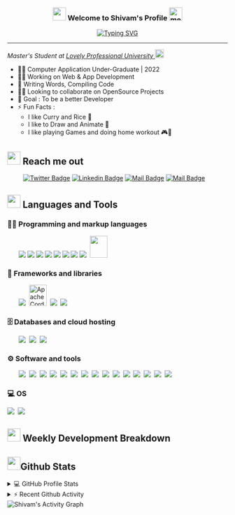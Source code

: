 <h3 align="center">
  <img src="https://emojis.slackmojis.com/emojis/images/1531849430/4246/blob-sunglasses.gif?1531849430" width="30"/>
  Welcome to Shivam's Profile
  <img title="meow attention blob cats" loading="lazy" src="https://emojis.slackmojis.com/emojis/images/1643515259/12806/meow_attention.png?1643515259" height="30" width="30">
</h3>

<div align="center">
    <a href="https://git.io/typing-svg"><img src="https://readme-typing-svg.herokuapp.com?font=Sriracha&size=30&duration=4000&pause=1000&color=F85D7F&center=true&vCenter=true&width=420&height=40&lines=I'm+a+Front-end+Developer+;I'm+a+UI%2FUX+Designer;Web+Dev+Enthusiast" alt="Typing SVG" /></a>
</div>

---

<p>
    <em>Master's Student at 
    <a href="https://www.lpu.in/">Lovely Professional University
    </a>
    <img src="https://emojis.slackmojis.com/emojis/images/1643515023/10521/meow_code.gif?1643515023" height="20" width="20"/>
    </em>
</p>

- 👨‍🎓 Computer Application Under-Graduate | 2022
- 👩‍💻 Working on Web & App Development
- 📝 Writing Words, Compiling Code
- 🤝🏻 Looking to collaborate on OpenSource Projects
- 🎯 Goal : To be a better Developer
- ⚡ Fun Facts :
  - I like Curry and Rice 🍛
  - I like to Draw and Animate 🎨
  - I like playing Games and doing home workout 🎮💪

## <a href="#"><img src="https://emojis.slackmojis.com/emojis/images/1643510948/51530/chatting.gif?1643510948" height="30"></a> Reach me out

&emsp; &emsp;
[![Twitter Badge](https://img.shields.io/badge/-@shivam171op-1ca0f1?style=flat&labelColor=1ca0f1&logo=twitter&logoColor=white&link=https://twitter.com/shivam171op)](https://twitter.com/shivam171op)
[![Linkedin Badge](https://img.shields.io/badge/-Shivam.-0e76a8?style=flat&labelColor=0e76a8&logo=linkedin&logoColor=white)](http://linkedin.com/in/shivam-prakash-643996176)
[![Mail Badge](https://img.shields.io/badge/-@itsshiv.op-e84393?style=flat&labelColor=e84393&logo=instagram&logoColor=white)](https://www.instagram.com/itsshiv.op/)
[![Mail Badge](https://img.shields.io/badge/-shiv.op-c0392b?style=flat&labelColor=c0392b&logo=gmail&logoColor=white)](mailto:shiv.op@gmail.com)

## <a href="#"><img src="https://emojis.slackmojis.com/emojis/images/1643515207/12254/stockrocket.gif?1643515207" height="30" width="auto"></a> Languages and Tools

### 👨‍💻 Programming and markup languages

<p>
    &emsp;&nbsp;&nbsp;
    <img src="https://img.icons8.com/color/48/000000/c-plus-plus-logo.png"/>
    <img src="https://img.icons8.com/color/48/000000/java-coffee-cup-logo.png"/>
    <img src="https://img.icons8.com/color/48/000000/html-5.png"/>
    <img src="https://img.icons8.com/color/48/000000/css3.png"/>
    <img src="https://img.icons8.com/color/48/000000/javascript.png"/>
    <img src="https://img.icons8.com/color/48/000000/typescript.png"/>
    <img src="https://img.icons8.com/color/48/000000/console.png"/>
    <img src="https://img.icons8.com/color/48/000000/git.png"/>&nbsp;
    <img src="https://img.icons8.com/ultraviolet/40/000000/markdown.png" height="50" width="40"/>
</p>

### 🧰 Frameworks and libraries

<p>
    &emsp;&nbsp;&nbsp;
    <img src="https://img.icons8.com/color/48/000000/bootstrap.png"/>&nbsp;
    <img src="https://www.vectorlogo.zone/logos/apache_cordova/apache_cordova-icon.svg" alt="Apache Cordova" width="40" height="48"/>&nbsp;
    <img src="https://img.icons8.com/color/48/000000/xamarin.png"/>&nbsp;
    <img src="https://img.icons8.com/color/48/000000/react-native.png"/>
</p>

### 🗄️ Databases and cloud hosting

<p>
    &emsp;&nbsp;&nbsp;
    <img src="https://img.icons8.com/3d-fluency/48/000000/3d-fluency-github-logo.png"/>&nbsp;
    <img src="https://img.icons8.com/color/48/000000/mysql-logo.png"/>&nbsp;
    <img src="https://img.icons8.com/color/48/000000/oracle-logo.png"/>
</p>

### ⚙️ Software and tools

<p>
    &emsp;&nbsp;&nbsp;
    <img src="https://img.icons8.com/color/48/000000/adobe-acrobat--v1.png"/>&nbsp;
    <img src="https://img.icons8.com/color/48/000000/visual-studio-code-2019.png"/>&nbsp;
    <img src="https://img.icons8.com/fluency/48/000000/visual-studio.png"/>&nbsp;
    <img src="https://img.icons8.com/color/48/000000/pycharm.png"/>&nbsp;
    <img src="https://img.icons8.com/color/48/000000/android-studio--v3.png"/>&nbsp;
    <img src="https://img.icons8.com/color/48/000000/brave-web-browser.png"/>&nbsp;
    <img src="https://img.icons8.com/color/48/000000/chrome--v1.png"/>&nbsp;
    <img src="https://img.icons8.com/fluency/48/000000/obs-studio.png"/>&nbsp;
    <img src="https://img.icons8.com/fluency/48/000000/filmora.png"/>&nbsp;
    <img src="https://img.icons8.com/color/49/000000/audacity.png"/>&nbsp;
    <img src="https://img.icons8.com/color/48/000000/adobe-photoshop--v1.png"/>&nbsp;
    <img src="https://img.icons8.com/color/48/000000/adobe-animate.png"/>&nbsp;
    <img src="https://img.icons8.com/fluency/48/000000/microsoft-word-2019.png"/>&nbsp;
    <img src="https://img.icons8.com/fluency/48/000000/microsoft-excel-2019.png"/>&nbsp;
    <img src="https://img.icons8.com/fluency/48/000000/microsoft-powerpoint-2019.png"/>
</p>

### 💻 OS

<p>
    <img src="https://img.icons8.com/fluency/48/000000/windows-10.png"/>&nbsp;
    <img src="https://img.icons8.com/color/48/000000/android-os.png"/>
</p>

## <a href="#"><img src="https://emojis.slackmojis.com/emojis/images/1645259437/53304/graph.png?1645259437" height="30"></a> Weekly Development Breakdown

<!--START_SECTION:waka-->
<!--END_SECTION:waka-->

## <a href="#"><img src="https://emojis.slackmojis.com/emojis/images/1643515314/13343/trophy.gif?1643515314" height="30"></a>Github Stats

<details>
    <summary>💻 GitHub Profile Stats</summary>
    <br />
    <img height="180em" src="https://github-readme-stats-eight-theta.vercel.app/api?username=shivam171&show_icons=true&include_all_commits=true&count_private=true&theme=react&hide_border=true&bg_color=1F222E&title_color=F85D7F&icon_color=F8D866" height="192px"/>
    <img height="180em" src="https://github-readme-stats.vercel.app/api/top-langs/?username=shivam171&langs_count=8&layout=compact&theme=react&hide_border=true&bg_color=1F222E&title_color=F85D7F&icon_color=F8D866&hide=Jupyter%20Notebook" height="192px"/>
    <br />
    <b>Note:</b> Top languages is only a metric of the languages my public code consists of and doesn't reflect experience or skill level.
</details>

<details>
    <summary>⚡ Recent Github Activity</summary>
    <br />

<!--START_SECTION:activity-->

    
    
    
    
<!--END_SECTION:activity-->
</details>

<img alt="Shivam's Activity Graph" src="https://activity-graph.herokuapp.com/graph?username=shivam171&bg_color=1F222E&color=F8D866&line=F85D7F&point=FFFFFF&hide_border=true" />
